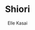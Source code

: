 ---
title: "Shiori"
github: https://github.com/ellekasai/shiori/
demo: http://ellekasai.github.io/shiori/
author: Elle Kasai
draft: true
ssg:
  - Jekyll
cms:
  - No Cms
---